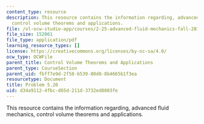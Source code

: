 ```yaml
---
content_type: resource
description: This resource contains the information regarding, advanced fluid mechanics,
  control volume theorems and applications.
file: /ol-ocw-studio-app/courses/2-25-advanced-fluid-mechanics-fall-2013/d34a91124fbcd65d211d3732ed8803fe_MIT2_25F13_Shapi5.20_Probl.pdf
file_size: 152061
file_type: application/pdf
learning_resource_types: []
license: https://creativecommons.org/licenses/by-nc-sa/4.0/
ocw_type: OCWFile
parent_title: Control Volume Theorems and Applications
parent_type: CourseSection
parent_uid: fbff7e9d-2f58-b539-80d8-8b4665b1f3ea
resourcetype: Document
title: Problem 5.20
uid: d34a9112-4fbc-d65d-211d-3732ed8803fe
---
```

This resource contains the information regarding, advanced fluid mechanics, control volume theorems and applications.